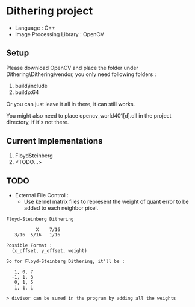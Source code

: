 # Dithering project

* Language : C++
* Image Processing Library : OpenCV

## Setup

Please download OpenCV and place the folder under Dithering\Dithering\vendor, you only need following folders : 

  1. build\include
  2. build\x64

Or you can just leave it all in there, it can still works.

You might also need to place opencv_world401[d].dll in the project directory, if it's not there.

## Current Implementations

1. FloydSteinberg
2. <TODO...>

## TODO

* External File Control : 
  * Use kernel matrix files to represent the weight of quant error to be added to each neighbor pixel.
```
Floyd-Steinberg Dithering

           X    7/16
   3/16  5/16   1/16

Possible Format :
  (x_offset, y_offset, weight)

So for Floyd-Steinberg Dithering, it'll be :

   1, 0, 7
  -1, 1, 3
   0, 1, 5
   1, 1, 1

> divisor can be sumed in the program by adding all the weights

```